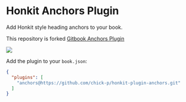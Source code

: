 # Honkit Anchors Plugin

Add Honkit style heading anchors to your book.

This repository is forked [Gitbook Anchors Plugin](https://github.com/rlmv/gitbook-plugin-anchors)

![](https://cloud.githubusercontent.com/assets/2666107/3465465/9fc9a502-0266-11e4-80ca-09a1dad1473e.png)

Add the plugin to your `book.json`:

```json
{
  "plugins": [
    "anchors@https://github.com/chick-p/honkit-plugin-anchors.git"
  ]
}
```

